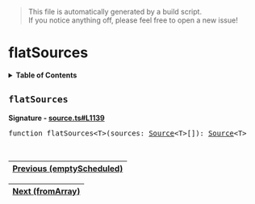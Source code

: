 > This file is automatically generated by a build script.<br>If you notice anything off, please feel free to open a new issue!

# flatSources

<details><summary><b>Table of Contents</b></summary>

1. [<code>flatSources</code>](#flatSources)</details>

## <a name="flatSources"></a><code>flatSources</code>

<b>Signature - [source.ts#L1139](..\/..\/packages\/core\/src\/source.ts#L1139)</b>

<pre>function flatSources&lt;T&gt;(sources: <a href="00-Source.md#Source-Interface">Source</a>&lt;T&gt;[]): <a href="00-Source.md#Source-Interface">Source</a>&lt;T&gt;</pre><br>

| [Previous \(emptyScheduled\)](11-emptyScheduled.md#readme) |
| --- |

<div align="right">

| [Next \(fromArray\)](13-fromArray.md#readme) |
| --- |
</div>
